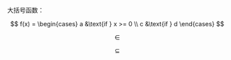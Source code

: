 

大括号函数：


$$
f(x) = \begin{cases}
   a &\text{if } x >= 0  \\
   c &\text{if } d
\end{cases}
$$


$$\in$$

$$    \subseteq$$

